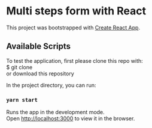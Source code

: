 # Multi steps form with React

This project was bootstrapped with [Create React App](https://github.com/facebook/create-react-app).

## Available Scripts

To test the application, first please clone this repo with:  
$ git clone  
or download this repository

In the project directory, you can run:

### `yarn start`

Runs the app in the development mode.<br>
Open [http://localhost:3000](http://localhost:3000) to view it in the browser.


